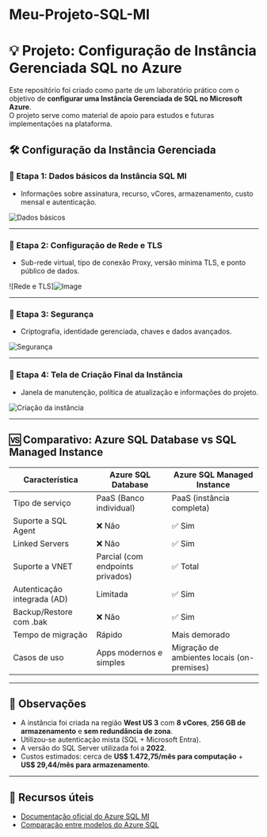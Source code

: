 # Meu-Projeto-SQL-MI
# 💡 Projeto: Configuração de Instância Gerenciada SQL no Azure

Este repositório foi criado como parte de um laboratório prático com o objetivo de **configurar uma Instância Gerenciada de SQL no Microsoft Azure**.  
O projeto serve como material de apoio para estudos e futuras implementações na plataforma.


## 🛠️ Configuração da Instância Gerenciada

### 🔹 Etapa 1: Dados básicos da Instância SQL MI
- Informações sobre assinatura, recurso, vCores, armazenamento, custo mensal e autenticação.

![Dados básicos](imagens/instancia_sql_mi_basico.png)

---

### 🔹 Etapa 2: Configuração de Rede e TLS
- Sub-rede virtual, tipo de conexão Proxy, versão mínima TLS, e ponto público de dados.

![Rede e TLS]![Image](https://github.com/user-attachments/assets/92cb69de-3959-4553-8a60-c45886d80352)

---

### 🔹 Etapa 3: Segurança
- Criptografia, identidade gerenciada, chaves e dados avançados.

![Segurança](imagens/instancia_sql_mi_segurança.png)

---

### 🔹 Etapa 4: Tela de Criação Final da Instância
- Janela de manutenção, política de atualização e informações do projeto.

![Criação da instância](imagens/instancia_sql_mi_criacao.png)

---

## 🆚 Comparativo: Azure SQL Database vs SQL Managed Instance

| Característica                     | Azure SQL Database                   | Azure SQL Managed Instance          |
|-----------------------------------|--------------------------------------|-------------------------------------|
| Tipo de serviço                   | PaaS (Banco individual)              | PaaS (instância completa)           |
| Suporte a SQL Agent               | ❌ Não                                | ✅ Sim                               |
| Linked Servers                    | ❌ Não                                | ✅ Sim                               |
| Suporte a VNET                    | Parcial (com endpoints privados)     | ✅ Total                             |
| Autenticação integrada (AD)       | Limitada                             | ✅ Sim                               |
| Backup/Restore com .bak           | ❌ Não                                | ✅ Sim                               |
| Tempo de migração                 | Rápido                               | Mais demorado                       |
| Casos de uso                      | Apps modernos e simples              | Migração de ambientes locais (on-premises) |

---

## 🧠 Observações

- A instância foi criada na região **West US 3** com **8 vCores**, **256 GB de armazenamento** e **sem redundância de zona**.
- Utilizou-se autenticação mista (SQL + Microsoft Entra).
- A versão do SQL Server utilizada foi a **2022**.
- Custos estimados: cerca de **US$ 1.472,75/mês para computação** + **US$ 29,44/mês para armazenamento**.

---

## 🔗 Recursos úteis

- [Documentação oficial do Azure SQL MI](https://learn.microsoft.com/pt-br/azure/azure-sql/managed-instance/)
- [Comparação entre modelos do Azure SQL](https://learn.microsoft.com/pt-br/azure/azure-sql/database/features-comparison)
